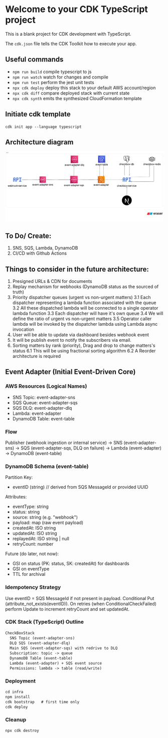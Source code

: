 # Welcome to your CDK TypeScript project

This is a blank project for CDK development with TypeScript.

The `cdk.json` file tells the CDK Toolkit how to execute your app.

## Useful commands

- `npm run build` compile typescript to js
- `npm run watch` watch for changes and compile
- `npm run test` perform the jest unit tests
- `npx cdk deploy` deploy this stack to your default AWS account/region
- `npx cdk diff` compare deployed stack with current state
- `npx cdk synth` emits the synthesized CloudFormation template

## Initiate cdk template

`cdk init app --language typescript`

## Architecture diagram

![Architecture](./implemented_architecture.png)

## To Do/ Create:

1. SNS, SQS, Lambda, DynamoDB
2. CI/CD with Github Actions

## Things to consider in the future architecture:

1. Presigned URLs & CDN for documents
2. Replay mechanism for webhooks (DynamoDB status as the sourced of truth)
3. Priority dispatcher queues (urgent vs non-urgent matters)
   3.1 Each dispatcher representing a lambda function associated with the queue
   3.2 All these dispatched lambda will be connected to a single operator lambda function
   3.3 Each dispatcher will have it's own queue
   3.4 We will define the ratio of urgent vs non-urgent matters
   3.5 Operator caller lambda will be invoked by the dispatcher lambda using Lambda async invocation
4. User will be able to update via dashboard besides webhook event
5. It will be publish event to notify the subscribers via email.
6. Sorting matters by rank (priority), Drag and drop to change matters's status
   6.1 This will be using fractional sorting algorithm
   6.2 A Reorder architecture is required

<!-- New: Event Adapter Infrastructure Plan -->

## Event Adapter (Initial Event-Driven Core)

### AWS Resources (Logical Names)

- SNS Topic: event-adapter-sns
- SQS Queue: event-adapter-sqs
- SQS DLQ: event-adapter-dlq
- Lambda: event-adapter
- DynamoDB Table: event-table

### Flow

Publisher (webhook ingestion or internal service) -> SNS (event-adapter-sns) -> SQS (event-adapter-sqs, DLQ on failure) -> Lambda (event-adapter) -> DynamoDB (event-table)

### DynamoDB Schema (event-table)

Partition Key:

- eventID (string) // derived from SQS MessageId or provided UUID

Attributes:

- eventType: string
- status: string
- source: string (e.g. "webhook")
- payload: map (raw event payload)
- createdAt: ISO string
- updatedAt: ISO string
- replayedAt: ISO string | null
- retryCount: number

Future (do later, not now):

- GSI on status (PK: status, SK: createdAt) for dashboards
- GSI on eventType
- TTL for archival

### Idempotency Strategy

Use eventID = SQS MessageId if not present in payload. Conditional Put (attribute_not_exists(eventID)). On retries (when ConditionalCheckFailed) perform Update to increment retryCount and set updatedAt.

### CDK Stack (TypeScript) Outline

```
CheckBoxStack
  SNS Topic (event-adapter-sns)
  DLQ SQS (event-adapter-dlq)
  Main SQS (event-adapter-sqs) with redrive to DLQ
  Subscription: topic -> queue
  DynamoDB Table (event-table)
  Lambda (event-adapter) + SQS event source
  Permissions: lambda -> table (read/write)
```

### Deployment

```
cd infra
npm install
cdk bootstrap   # first time only
cdk deploy
```

### Cleanup

```bash
npx cdk destroy
```
